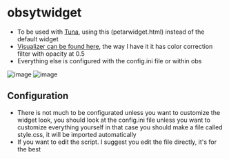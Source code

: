 # obsytwidget

- To be used with [Tuna](https://obsproject.com/forum/resources/tuna.843/), using this (petarwidget.html) instead of the default widget
- [Visualizer can be found here](https://obsproject.com/forum/resources/waveform.1423/), the way I have it it has color correction filter with opacity at 0.5
- Everything else is configured with the config.ini file or within obs

![image](https://github.com/xamionex/obswidget/assets/57235791/74504f02-af06-4f0d-81cc-8dbd9a2af7ff)
![image](https://github.com/xamionex/obswidget/assets/57235791/373811af-f0b0-4e3c-9d8c-dfe616bc191d)

## Configuration

- There is not much to be configurated unless you want to customize the widget look, you should look at the config.ini file unless you want to customize everything yourself
 in that case you should make a file called style.css, it will be imported automatically
- If you want to edit the script. I suggest you edit the file directly, it's for the best
